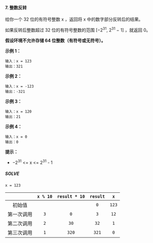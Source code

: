 #### 7. 整数反转
给你一个 32 位的有符号整数 x ，返回将 x 中的数字部分反转后的结果。  

如果反转后整数超过 32 位的有符号整数的范围 [−$2^{31}$,  $2^{31}$ − 1] ，就返回 0。    

**假设环境不允许存储 64 位整数（有符号或无符号）。** 

**示例 1：**
```
输入：x = 123
输出：321
```
**示例 2：**
```
输入：x = -123
输出：-321
```
**示例 3：**
```
输入：x = 120
输出：21
```
**示例 4：**
```
输入：x = 0
输出：0
```

****提示：****
* $-2^{31}$ <= x <= $2^{31}$ - 1

##### SOLVE
```
x = 123
```
|     | `x % 10`  | `result * 10` | `result` | `x` | 
|:--------:|:---------:|:---------:| :---------:| :---------:|
|    初始值     |  ` ` |  ` `    | `0`    |  `123` |
|   第一次调用   |  `3` |  `0`    |  `3`   |  `12`  |
|   第二次调用   |  `2` |  `30`   |  `32`  |  `1`   | 
|   第三次调用   |  `1` |  `320`  |  `321` |  `0`   |